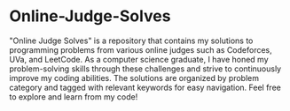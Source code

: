 # Online-Judge-Solves

"Online Judge Solves" is a repository that contains my solutions to programming problems from various online judges such as Codeforces, UVa, and LeetCode. As a computer science graduate, I have honed my problem-solving skills through these challenges and strive to continuously improve my coding abilities. The solutions are organized by problem category and tagged with relevant keywords for easy navigation. Feel free to explore and learn from my code!
